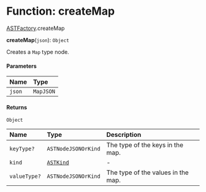 # Function: createMap

[ASTFactory](/auto-docs/variable-core/modules/ASTFactory.md).createMap

**createMap**(`json`): `Object`

Creates a `Map` type node.

#### Parameters

| Name | Type |
| :------ | :------ |
| `json` | `MapJSON` |

#### Returns

`Object`

| Name | Type | Description |
| :------ | :------ | :------ |
| `keyType?` | `ASTNodeJSONOrKind` | The type of the keys in the map. |
| `kind` | [`ASTKind`](/auto-docs/variable-core/enums/ASTKind.md) | - |
| `valueType?` | `ASTNodeJSONOrKind` | The type of the values in the map. |

